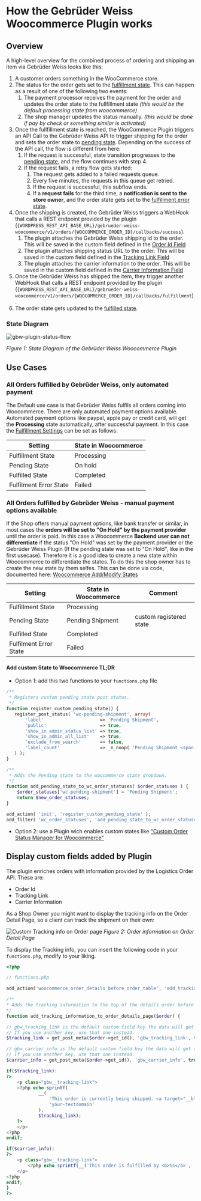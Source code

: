 # How the Gebrüder Weiss Woocommerce Plugin works

## Overview

A high-level overview for the combined process of ordering and shipping an item via Gebrüder Weiss looks like this:

1. A customer orders something in the WooCommerce store.
2. The status for the order gets set to the [fulfillment state](./setup#settings-tab-fulfillment). This can happen as a result of one of the following two events:
	1. The payment processor receives the payment for the order and updates the order state to the fullfillment state *(this would be the default processing state from woocommerce)*
	2. The shop manager updates the status manually. *(this would be done if pay by check or something similar is activated)*
3. Once the fullfillment state is reached, the WooCommerce Plugin triggers an API Call to the Gebrüder Weiss API to trigger shipping for the order and sets the order state to [pending state](./setup.md#settings-tab-fulfillment). Depending on the success of the API call, the flow is different from here:
	1. If the request is successful, state transition progresses to the [pending state](./setup.md#settings-tab-fulfillment), and the flow continues with step 4.
	2. If the request fails, a retry flow gets started:
		1. The request gets added to a failed requests queue.
		2. Every five minutes, the requests in this queue get retried.
		3. If the request is successful, this subflow ends.
		4. If a **request fails** for the third time, a **notification is sent to the store owner**, and the order state gets set to the [fulfillment error state](./setup.md#settings-tab-fulfillment).
4. Once the shipping is created, the Gebrüder Weiss triggers a WebHook that calls a REST endpoint provided by the plugin (`{WORDPRESS_REST_API_BASE_URL}/gebrueder-weiss-woocommerce/v1/orders/{WOOCOMMERCE_ORDER_ID}/callbacks/success`).
	1. The plugin attaches the Gebrüder Weiss shipping id to the order. This will be saved in the custom field defined in the [Order Id Field](./setup.md#settings-tab-order)
	2. The plugin attaches shipping status URL to the order. This will be saved in the custom field defined in the [Tracking Link Field](./setup.md#settings-tab-order)
	3. The plugin attaches the carrier information to the order. This will be saved in the custom field defined in the [Carrier Information Field](./setup.md#settings-tab-order)
5. Once the Gebrüder Weiss has shipped the item, they trigger another WebHook that calls a REST endpoint provided by the plugin (`{WORDPRESS_REST_API_BASE_URL}/gebrueder-weiss-woocommerce/v1/orders/{WOOCOMMERCE_ORDER_ID}/callbacks/fulfillment`).
6. The order state gets updated to the [fulfilled state](./setup.md#settings-tab-fulfillment).

### State Diagram

![gbw-plugin-status-flow](./assets/images/gbw-plugin-status-flow.png)

*Figure 1: State Diagram of the Gebrüder Weiss Woocommerce Plugin*

## Use Cases

### All Orders fulfilled by Gebrüder Weiss, only automated payment

The Default use case is that Gebrüder Weiss fulfils all orders coming into Woocommerce. There are only automated payment options available. Automated payment options like paypal, apple pay or credit card, will get the **Processing** state automatically, after successful payment. In this case the [Fulfillment Settings](./setup#settings-tab-fulfillment) can be set as follows:

| Setting                | State in Woocommerce |
| ---------------------- | -------------------- |
| Fulfillment State      | Processing           |
| Pending State          | On hold              |
| Fulfilled State        | Completed            |
| Fulfilment Error State | Failed               | 

### All Orders fulfilled by Gebrüder Weiss - manual payment options available

If the Shop offers manual payment options, like bank transfer or similar, in most cases the **orders will be set to "On Hold" by the payment provider** until the order is paid. In this case a Woocommerce **Backend user can not differentiate** if the status "On Hold" was set by the payment provider or the Gebrüder Weiss Plugin (If the pending state was set to "On Hold", like in the first usecase). Therefore it is a good idea to create a new state within Woocommerce to differentiate the states. To do this the shop owner has to create the new state by them selfes. This can be done via code, documented here: [Woocommerce Add/Modify States](https://woocommerce.com/document/addmodify-states/) 

| Setting                | State in Woocommerce | Comment |
| ---------------------- | -------------------- | ------- |
| Fulfillment State      | Processing           |         |
| Pending State          | Pending Shipment     | custom registered state | 
| Fulfilled State        | Completed            |         |
| Fulfilment Error State | Failed               |         |

#### Add custom State to Woocommerce TL;DR
- Option 1: add this two functions to your `functions.php` file

```php
/**
 * Registers custom pending state post status.
 */
function register_custom_pending_state() {
   register_post_status( 'wc-pending-shipment', array(
       'label'                     => 'Pending Shipment',
       'public'                    => true,
       'show_in_admin_status_list' => true,
       'show_in_admin_all_list'    => true,
       'exclude_from_search'       => false,
       'label_count'               => _n_noop( 'Pending Shipment <span class="count">(%s)</span>', 'Pending Shipment <span class="count">(%s)</span>' )
   ) );
}

/**
 * Adds the Pending state to the woocommerce state dropdown.
 */
function add_pending_state_to_wc_order_statuses( $order_statuses ) {
	$order_statuses['wc-pending-shipment'] = 'Pending Shipment';
	return $new_order_statuses;
}

add_action( 'init', 'register_custom_pending_state' );
add_filter( 'wc_order_statuses', 'add_pending_state_to_wc_order_statuses' );
```
- Option 2: use a Plugin wich enables custom states like ["Custom Order Status Manager for Woocommerce"](https://wordpress.org/plugins/bp-custom-order-status-for-woocommerce/)

## Display custom fields added by Plugin

The plugin enriches orders with information provided by the Logistics Order API. These are:

- Order Id
- Tracking Link
- Carrier Information

As a Shop Owner you might want to display the tracking info on the Order Detail Page, so a client can track the shipment on their own:

![Custom Tracking info on Order page](./assets/images/gbw-plugin-custom-tracking-info.png)
*Figure 2: Order information on Order Detail Page*

To display the Tracking info, you can insert the following code in your `functions.php`,  modify to your liking. 

```php
<?php

// functions.php

add_action('woocommerce_order_details_before_order_table', 'add_tracking_information_to_order_details_page');

/**
* Adds the tracking information to the top of the details order before the order table
*/
function add_tracking_information_to_order_details_page($order) {

// gbw_tracking_link is the default custom field key the data will get saved to.
// If you use another key, use that one instead.
$tracking_link = get_post_meta($order->get_id(), 'gbw_tracking_link', true);

// gbw_carrier_info is the default custom field key the data will get saved to.
// If you use another key, use that one instead.
$carrier_info = get_post_meta($order->get_id(), 'gbw_carrier_info', true);

if($tracking_link):
?>
	<p class="gbw__tracking-link">
	<?php echo sprintf(
			__(
				'This order is currently being shipped. <a target="__blank" href="%s">Track my shipment status</a>',
				'your-textdomain'
			),
			$tracking_link);
	?>
	</p>
<?php
endif;

if($carrier_info):
?>
	<p class="gbw__tracking-link">
		<?php echo sprintf(__('This order is fulfilled by <b>%s</b>', 'your-textdomain' ), $carrier_info);?>
	</p>
<?php
endif;
}
?>
```
